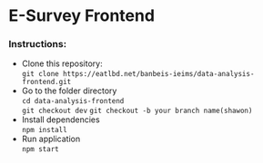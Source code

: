 # E-Survey Frontend

### Instructions:

- Clone this repository:  
  `git clone https://eatlbd.net/banbeis-ieims/data-analysis-frontend.git`
- Go to the folder directory  
  `cd data-analysis-frontend`  
  `git checkout dev`
  `git checkout -b your branch name(shawon)`
- Install dependencies  
  `npm install`
- Run application  
  `npm start`
